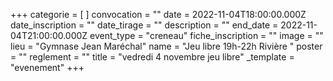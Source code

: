 +++
categorie = [ ]
convocation = ""
date = 2022-11-04T18:00:00.000Z
date_inscription = ""
date_tirage = ""
description = ""
end_date = 2022-11-04T21:00:00.000Z
event_type = "creneau"
fiche_inscription = ""
image = ""
lieu = "Gymnase Jean Maréchal"
name = "Jeu libre 19h-22h Rivière "
poster = ""
reglement = ""
title = "vedredi 4 novembre jeu libre"
_template = "evenement"
+++

